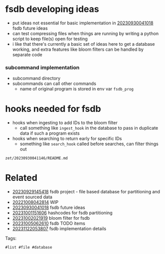 # fsdb developing ideas

- put ideas not essential for basic implementation in [20230930041018](/zet/20230930041018/README.md) fsdb future ideas
- can test compressing files when things are running by writing a python script to keep file(s) open for testing
- i like that there's currently a basic set of ideas here to get a database working, and extra features like bloom filters can be handled by separate code

### subcommand implementation
- subcommand directory
- subcommands can call other commands
  - name of original program is stored in env var `fsdb_prog`

# hooks needed for fsdb

- hooks when ingesting to add IDs to the bloom filter
  - call something like `ingest_hook` in the database to pass in duplicate data if such a program exists
- hooks when searching to return early for specific IDs
  - something like `search_hook` called before searches, can filter things out

` zet/20230930041146/README.md `

# Related

- [20230929145418](/zet/20230929145418/README.md) fsdb project - file based database for partitioning and event sourced data
- [20221008042814](/zet/20221008042814/README.md) WIP
- [20230930041018](/zet/20230930041018/README.md) fsdb future ideas
- [20231001151606](/zet/20231001151606/README.md) hashcodes for fsdb partitioning
- [20231002021919](/zet/20231002021919/README.md) bloom filter for fsdb
- [20231005062610](/zet/20231005062610/README.md) fsdb TODO items
- [20231122053807](/zet/20231122053807/README.md) fsdb implementation details

Tags:

    #list #file #database
